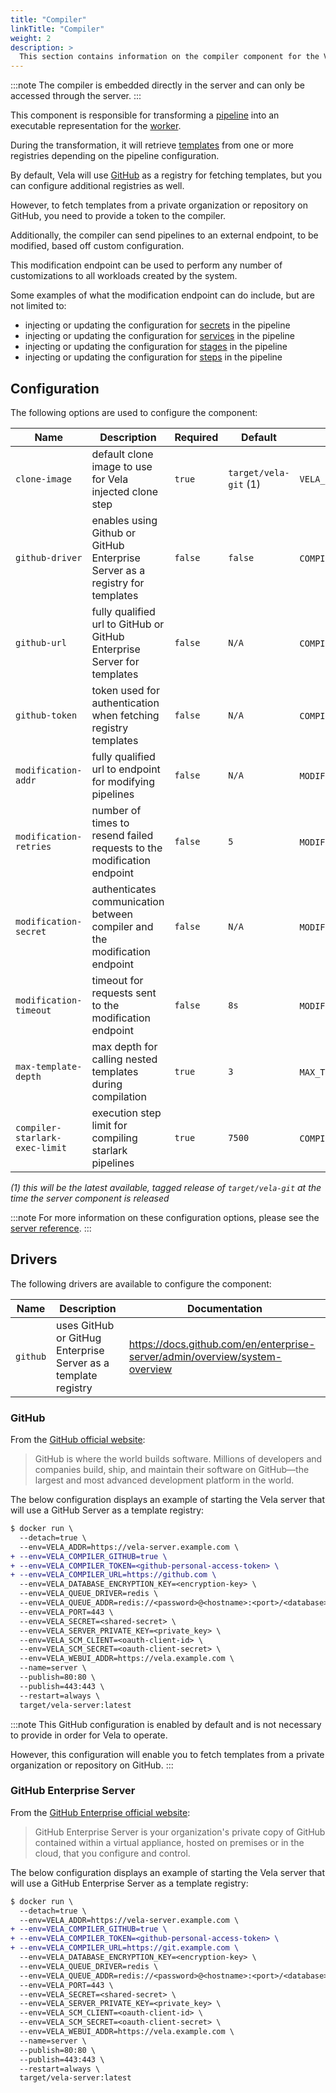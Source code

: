 ```yaml
---
title: "Compiler"
linkTitle: "Compiler"
weight: 2
description: >
  This section contains information on the compiler component for the Vela server.
---
```


:::note
The compiler is embedded directly in the server and can only be accessed through the server.
:::

This component is responsible for transforming a [pipeline](/docs/tour/) into an executable representation for the [worker](/docs/installation/worker/).

During the transformation, it will retrieve [templates](/docs/tour/templates/) from one or more registries depending on the pipeline configuration.

By default, Vela will use [GitHub](https://github.com/) as a registry for fetching templates, but you can configure additional registries as well.

However, to fetch templates from a private organization or repository on GitHub, you need to provide a token to the compiler.

Additionally, the compiler can send pipelines to an external endpoint, to be modified, based off custom configuration.

This modification endpoint can be used to perform any number of customizations to all workloads created by the system.

Some examples of what the modification endpoint can do include, but are not limited to:

* injecting or updating the configuration for [secrets](/docs/tour/secrets/) in the pipeline
* injecting or updating the configuration for [services](/docs/tour/services/) in the pipeline
* injecting or updating the configuration for [stages](/docs/tour/stages/) in the pipeline
* injecting or updating the configuration for [steps](/docs/tour/steps/) in the pipeline

## Configuration

The following options are used to configure the component:

| Name                           | Description                                                                  | Required | Default               | Environment Variables                                                 |
| ------------------------------ | ---------------------------------------------------------------------------- | -------- | --------------------- | --------------------------------------------------------------------- |
| `clone-image`                  | default clone image to use for Vela injected clone step                      | `true`   | `target/vela-git` (1) | `VELA_CLONE_IMAGE`                                                    |
| `github-driver`                | enables using Github or GitHub Enterprise Server as a registry for templates | `false`  | `false`               | `COMPILER_GITHUB`\`VELA_COMPILER_GITHUB`                           |
| `github-url`                   | fully qualified url to GitHub or GitHub Enterprise Server for templates      | `false`  | `N/A`                 | `COMPILER_GITHUB_URL`\`VELA_COMPILER_GITHUB_URL`                   |
| `github-token`                 | token used for authentication when fetching registry templates               | `false`  | `N/A`                 | `COMPILER_GITHUB_TOKEN`\`VELA_COMPILER_GITHUB_TOKEN`               |
| `modification-addr`            | fully qualified url to endpoint for modifying pipelines                      | `false`  | `N/A`                 | `MODIFICATION_ADDR`\`VELA_MODIFICATION_ADDR`                       |
| `modification-retries`         | number of times to resend failed requests to the modification endpoint       | `false`  | `5`                   | `MODIFICATION_RETRIES`\`VELA_MODIFICATION_RETRIES`                 |
| `modification-secret`          | authenticates communication between compiler and the modification endpoint   | `false`  | `N/A`                 | `MODIFICATION_SECRET`\`VELA_MODIFICATION_SECRET`                   |
| `modification-timeout`         | timeout for requests sent to the modification endpoint                       | `false`  | `8s`                  | `MODIFICATION_TIMEOUT`\`VELA_MODIFICATION_TIMEOUT`                 |
| `max-template-depth`           | max depth for calling nested templates during compilation                    | `true`   | `3`                   | `MAX_TEMPLATE_DEPTH`\`VELA_MAX_TEMPLATE_DEPTH`                     |
| `compiler-starlark-exec-limit` | execution step limit for compiling starlark pipelines                        | `true`   | `7500`                | `COMPILER_STARLARK_EXEC_LIMIT`\`VELA_COMPILER_STARLARK_EXEC_LIMIT` |

_(1) this will be the latest available, tagged release of `target/vela-git` at the time the server component is released_

:::note
For more information on these configuration options, please see the [server reference](/docs/installation/server/reference/).
:::

## Drivers

The following drivers are available to configure the component:

| Name     | Description                                                    | Documentation                                                               |
| -------- | -------------------------------------------------------------- | --------------------------------------------------------------------------- |
| `github` | uses GitHub or GitHug Enterprise Server as a template registry | https://docs.github.com/en/enterprise-server/admin/overview/system-overview |

### GitHub

From the [GitHub official website](https://github.com/about/):

> GitHub is where the world builds software. Millions of developers and companies build, ship, and maintain their software on GitHub—the largest and most advanced development platform in the world.

The below configuration displays an example of starting the Vela server that will use a GitHub Server as a template registry:

```diff
$ docker run \
  --detach=true \
  --env=VELA_ADDR=https://vela-server.example.com \
+ --env=VELA_COMPILER_GITHUB=true \
+ --env=VELA_COMPILER_TOKEN=<github-personal-access-token> \
+ --env=VELA_COMPILER_URL=https://github.com \
  --env=VELA_DATABASE_ENCRYPTION_KEY=<encryption-key> \
  --env=VELA_QUEUE_DRIVER=redis \
  --env=VELA_QUEUE_ADDR=redis://<password>@<hostname>:<port>/<database> \
  --env=VELA_PORT=443 \
  --env=VELA_SECRET=<shared-secret> \
  --env=VELA_SERVER_PRIVATE_KEY=<private_key> \
  --env=VELA_SCM_CLIENT=<oauth-client-id> \
  --env=VELA_SCM_SECRET=<oauth-client-secret> \
  --env=VELA_WEBUI_ADDR=https://vela.example.com \
  --name=server \
  --publish=80:80 \
  --publish=443:443 \
  --restart=always \
  target/vela-server:latest
```

:::note
This GitHub configuration is enabled by default and is not necessary to provide in order for Vela to operate.

However, this configuration will enable you to fetch templates from a private organization or repository on GitHub.
:::

### GitHub Enterprise Server

From the [GitHub Enterprise official website](https://docs.github.com/en/enterprise-server/admin/overview/system-overview):

> GitHub Enterprise Server is your organization's private copy of GitHub contained within a virtual appliance, hosted on premises or in the cloud, that you configure and control.

The below configuration displays an example of starting the Vela server that will use a GitHub Enterprise Server as a template registry:

```diff
$ docker run \
  --detach=true \
  --env=VELA_ADDR=https://vela-server.example.com \
+ --env=VELA_COMPILER_GITHUB=true \
+ --env=VELA_COMPILER_TOKEN=<github-personal-access-token> \
+ --env=VELA_COMPILER_URL=https://git.example.com \
  --env=VELA_DATABASE_ENCRYPTION_KEY=<encryption-key> \
  --env=VELA_QUEUE_DRIVER=redis \
  --env=VELA_QUEUE_ADDR=redis://<password>@<hostname>:<port>/<database> \
  --env=VELA_PORT=443 \
  --env=VELA_SECRET=<shared-secret> \
  --env=VELA_SERVER_PRIVATE_KEY=<private_key> \
  --env=VELA_SCM_CLIENT=<oauth-client-id> \
  --env=VELA_SCM_SECRET=<oauth-client-secret> \
  --env=VELA_WEBUI_ADDR=https://vela.example.com \
  --name=server \
  --publish=80:80 \
  --publish=443:443 \
  --restart=always \
  target/vela-server:latest
```
